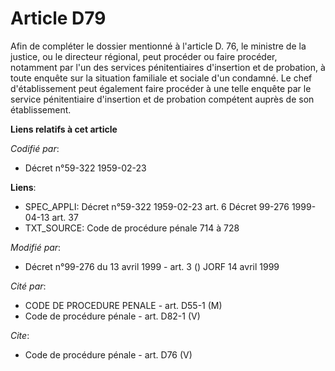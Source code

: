 # Article D79

Afin de compléter le dossier mentionné à l'article D. 76, le ministre de la justice, ou le directeur régional, peut procéder
ou faire procéder, notamment par l'un des services pénitentiaires d'insertion et de probation, à toute enquête sur la
situation familiale et sociale d'un condamné. Le chef d'établissement peut également faire procéder à une telle enquête par
le service pénitentiaire d'insertion et de probation compétent auprès de son établissement.

**Liens relatifs à cet article**

_Codifié par_:

  - Décret n°59-322 1959-02-23

**Liens**:

  - SPEC_APPLI: Décret n°59-322 1959-02-23 art. 6 Décret 99-276 1999-04-13 art. 37
  - TXT_SOURCE: Code de procédure pénale 714 à 728

_Modifié par_:

  - Décret n°99-276 du 13 avril 1999 - art. 3 () JORF 14 avril 1999

_Cité par_:

  - CODE DE PROCEDURE PENALE - art. D55-1 (M)
  - Code de procédure pénale - art. D82-1 (V)

_Cite_:

  - Code de procédure pénale - art. D76 (V)
